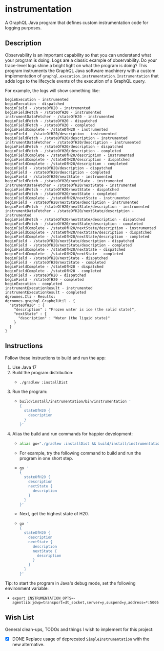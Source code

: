 # instrumentation

A GraphQL Java program that defines custom instrumentation code for logging purposes.


## Description

Observability is an important capability so that you can understand what your program is doing. Logs are a classic example
of observability. Do your trace-level logs shine a bright light on what the program is doing? This program instruments
the GraphQL Java software machinery with a custom implementation of `graphql.execution.instrumentation.Instrumentation`
that adds logs to the lifecycle events of the execution of a GraphQL query.

For example, the logs will show something like:


```text
beginExecution - instrumented
beginExecution - dispatched
beginField - /stateOfH20 - instrumented
beginFieldFetch - /stateOfH20 - instrumented
instrumentDataFetcher - /stateOfH20 - instrumented
beginFieldFetch - /stateOfH20 - dispatched
beginFieldFetch - /stateOfH20 - completed
beginFieldComplete - /stateOfH20 - instrumented
beginField - /stateOfH20/description - instrumented
beginFieldFetch - /stateOfH20/description - instrumented
instrumentDataFetcher - /stateOfH20/description - instrumented
beginFieldFetch - /stateOfH20/description - dispatched
beginFieldFetch - /stateOfH20/description - completed
beginFieldComplete - /stateOfH20/description - instrumented
beginFieldComplete - /stateOfH20/description - dispatched
beginFieldComplete - /stateOfH20/description - completed
beginField - /stateOfH20/description - dispatched
beginField - /stateOfH20/description - completed
beginField - /stateOfH20/nextState - instrumented
beginFieldFetch - /stateOfH20/nextState - instrumented
instrumentDataFetcher - /stateOfH20/nextState - instrumented
beginFieldFetch - /stateOfH20/nextState - dispatched
beginFieldFetch - /stateOfH20/nextState - completed
beginFieldComplete - /stateOfH20/nextState - instrumented
beginField - /stateOfH20/nextState/description - instrumented
beginFieldFetch - /stateOfH20/nextState/description - instrumented
instrumentDataFetcher - /stateOfH20/nextState/description - instrumented
beginFieldFetch - /stateOfH20/nextState/description - dispatched
beginFieldFetch - /stateOfH20/nextState/description - completed
beginFieldComplete - /stateOfH20/nextState/description - instrumented
beginFieldComplete - /stateOfH20/nextState/description - dispatched
beginFieldComplete - /stateOfH20/nextState/description - completed
beginField - /stateOfH20/nextState/description - dispatched
beginField - /stateOfH20/nextState/description - completed
beginFieldComplete - /stateOfH20/nextState - dispatched
beginFieldComplete - /stateOfH20/nextState - completed
beginField - /stateOfH20/nextState - dispatched
beginField - /stateOfH20/nextState - completed
beginFieldComplete - /stateOfH20 - dispatched
beginFieldComplete - /stateOfH20 - completed
beginField - /stateOfH20 - dispatched
beginField - /stateOfH20 - completed
beginExecution - completed
instrumentExecutionResult - instrumented
instrumentExecutionResult - completed
dgroomes.Cli - Results:
dgroomes.graphql.GraphqlUtil - {
  "stateOfH20" : {
    "description" : "Frozen water is ice (the solid state)",
    "nextState" : {
      "description" : "Water (the liquid state)"
    }
  }
}
```


## Instructions

Follow these instructions to build and run the app:

1. Use Java 17
2. Build the program distribution:
    * ```bash
      ./gradlew :installDist
      ```
3. Run the program:
    * ```bash
      build/install/instrumentation/bin/instrumentation ' 
      {
        stateOfH20 {
          description
        }
      }'
      ```
4. Alias the build and run commands for happier development:
    * ```bash
      alias go="./gradlew :installDist && build/install/instrumentation/bin/instrumentation"
      ```
    * For example, try the following command to build and run the program in one short step.
    * ```bash
      go ' 
      {
        stateOfH20 {
          description
          nextState {
            description
          }
        }
      }'
      ```
    * Next, get the highest state of H20.
    * ```bash
      go ' 
      {
        stateOfH20 {
          description
          nextState {
            description
            nextState {
              description
            }
          }
        }
      }'
      ```

Tip: to start the program in Java's debug mode, set the following environment variable:
* `export INSTRUMENTATION_OPTS=-agentlib:jdwp=transport=dt_socket,server=y,suspend=y,address=*:5005`


## Wish List

General clean-ups, TODOs and things I wish to implement for this project:

* [x] DONE Replace usage of deprecated `SimpleInstrumentation` with the new alternative.
